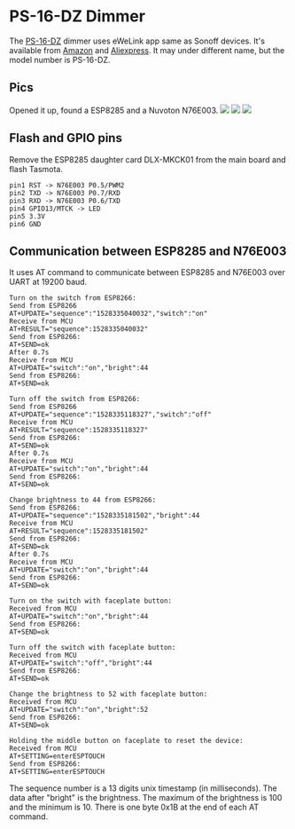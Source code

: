 # PS-16-DZ Dimmer
The [PS-16-DZ](http://www.ihome-s.com/productinfo/448320.html) dimmer uses eWeLink app same as Sonoff devices. It's available from [Amazon](https://www.amazon.com/Switch-Dimmer-Electrical-Control-Twharf/dp/B07DZX5685) and [Aliexpress](https://www.aliexpress.com/item/SM-Smart-WIFI-Wall-Dimmer-Light-Switch-US-Ewelink-APP-Remote-Control-Wi-Fi-Wirele-Work/32871151902.html). It may under different name, but the model number is PS-16-DZ.

## Pics
Opened it up, found a ESP8285 and a Nuvoton N76E003.
![](https://user-images.githubusercontent.com/34905120/45901464-ff4e1080-bdb0-11e8-8a35-0bbea810b0b9.jpg)
![](https://user-images.githubusercontent.com/34905120/45901474-0543f180-bdb1-11e8-9d1e-e9ab815d4e20.jpg)
![](https://user-images.githubusercontent.com/34905120/48847747-44ba9a00-ed70-11e8-9e92-957a3ed1bf41.jpg)

## Flash and GPIO pins
Remove the ESP8285 daughter card DLX-MKCK01 from the main board and flash Tasmota.
```
pin1 RST -> N76E003 P0.5/PWM2
pin2 TXD -> N76E003 P0.7/RXD
pin3 RXD -> N76E003 P0.6/TXD
pin4 GPIO13/MTCK -> LED
pin5 3.3V
pin6 GND
```
## Communication between ESP8285 and N76E003
It uses AT command to communicate between ESP8285 and N76E003 over UART at 19200 baud.
```
Turn on the switch from ESP8266:
Send from ESP8266
AT+UPDATE="sequence":"1528335040032","switch":"on"
Receive from MCU
AT+RESULT="sequence":1528335040032"
Send from ESP8266:
AT+SEND=ok
After 0.7s
Receive from MCU
AT+UPDATE="switch":"on","bright":44
Send from ESP8266:
AT+SEND=ok

Turn off the switch from ESP8266:
Send from ESP8266
AT+UPDATE="sequence":"1528335118327","switch":"off"
Receive from MCU
AT+RESULT="sequence":1528335118327"
Send from ESP8266:
AT+SEND=ok
After 0.7s
Receive from MCU
AT+UPDATE="switch":"on","bright":44
Send from ESP8266:
AT+SEND=ok

Change brightness to 44 from ESP8266:
Send from ESP8266:
AT+UPDATE="sequence":"1528335181502","bright":44
Receive from MCU
AT+RESULT="sequence":1528335181502"
Send from ESP8266:
AT+SEND=ok
After 0.7s
Receive from MCU
AT+UPDATE="switch":"on","bright":44
Send from ESP8266:
AT+SEND=ok

Turn on the switch with faceplate button:
Received from MCU
AT+UPDATE="switch":"on","bright":44
Send from ESP8266:
AT+SEND=ok

Turn off the switch with faceplate button:
Received from MCU
AT+UPDATE="switch":"off","bright":44
Send from ESP8266:
AT+SEND=ok

Change the brightness to 52 with faceplate button:
Received from MCU
AT+UPDATE="switch":"on","bright":52
Send from ESP8266:
AT+SEND=ok

Holding the middle button on faceplate to reset the device:
Received from MCU
AT+SETTING=enterESPTOUCH
Send from ESP8266:
AT+SETTING=enterESPTOUCH
```
The sequence number is a 13 digits unix timestamp (in milliseconds). The data after "bright" is the brightness. The maximum of the brightness is 100 and the minimum is 10.
There is one byte 0x1B at the end of each AT command.

